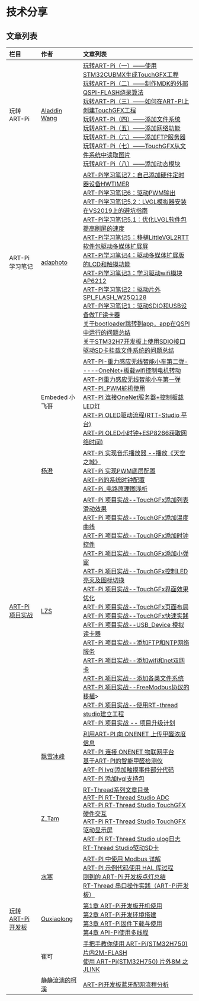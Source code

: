 # 技术分享

## 文章列表

| 栏目            | 作者                                                         | 文章列表                                                     |
| :-------------- | :----------------------------------------------------------- | :----------------------------------------------------------- |
| 玩转 ART-Pi     | [Aladdin Wang](https://blog.csdn.net/sinat_31039061)         | [玩转ART-Pi（一）——使用STM32CUBMX生成TouchGFX工程](https://blog.csdn.net/sinat_31039061/article/details/108599356)<br>[玩转ART-Pi（二）——制作MDK的外部QSPI-FLASH烧录算法](https://blog.csdn.net/sinat_31039061/article/details/108614721)<br>[玩转ART-Pi（三）——如何在ART-PI上创建TouchGFX工程](https://blog.csdn.net/sinat_31039061/article/details/108638097)<br>[玩转ART-Pi（四）——添加文件系统](https://blog.csdn.net/sinat_31039061/article/details/109763830)<br>[玩转ART-Pi（五）——添加网络功能](https://blog.csdn.net/sinat_31039061/article/details/109763903)<br>[玩转ART-Pi（六）——添加FTP服务器](https://blog.csdn.net/sinat_31039061/article/details/109923612)<br>[玩转ART-Pi（七）——TouchGFX从文件系统中读取图片](https://blog.csdn.net/sinat_31039061/article/details/109763842)<br>[玩转ART-Pi（八）——添加动态模块](https://blog.csdn.net/sinat_31039061/article/details/109763932) |
| ART-Pi 学习笔记 | [adaphoto](https://club.rt-thread.org/u/6760)                | [ART-Pi学习笔记7：自己添加硬件定时器设备HWTIMER](https://club.rt-thread.org/ask/article/2492.html)<br>[ART-Pi学习笔记6：驱动PWM输出](https://club.rt-thread.org/ask/article/2483.html)<br>[ART-Pi学习笔记5.2：LVGL模拟器安装在VS2019上的避坑指南](https://club.rt-thread.org/ask/article/2470.html)<br>[ART-Pi学习笔记5.1：优化LVGL软件包提高刷屏的速度](https://club.rt-thread.org/ask/article/2464.html)<br>[ART-Pi学习笔记5：移植LittleVGL2RTT软件包驱动多媒体扩展屏](https://club.rt-thread.org/ask/article/2434.html)<br>[ART-Pi学习笔记4：驱动多媒体扩展版的LCD和触摸功能](https://club.rt-thread.org/ask/article/2436.html)<br>[ART-Pi学习笔记3：学习驱动wifi模块AP6212](https://club.rt-thread.org/ask/article/2429.html)<br>[ART-Pi学习笔记2：驱动片外SPI_FLASH_W25Q128](https://club.rt-thread.org/ask/article/2423.html)<br>[ART-Pi学习笔记1：驱动SDIO和USB设备做TF读卡器](https://club.rt-thread.org/ask/article/2417.html)<br>[关于bootloader跳转到app，app在QSPI中运行的问题总结](https://club.rt-thread.org/ask/article/2415.html)<br>[关于STM32H7开发板上使用SDIO接口驱动SD卡挂载文件系统的问题总结](https://club.rt-thread.org/ask/article/2404.html) |
|                 | Embeded 小飞哥                                               | [ART-PI-重力感应无线智能小车第二弹-----OneNet+板载wifi控制电机转动](https://mp.weixin.qq.com/s?__biz=MzI0OTM2OTU5OA==&mid=2247484021&idx=1&sn=59c605eb7a2c5f2c7343603cdbe8bfcc)<br>[ART-PI重力感应无线智能小车第一弹](https://mp.weixin.qq.com/s?__biz=MzI0OTM2OTU5OA==&mid=2247483943&idx=1&sn=b080f3a268c1529ccde5e6a7a878efdb)<br>[ART-PI_PWM舵机使用](https://mp.weixin.qq.com/s?__biz=MzI0OTM2OTU5OA==&mid=2247483921&idx=1&sn=3092ff2acbdf9ae023906d6c47565221)<br>[ART-PI 连接OneNet服务器+控制板载LED灯](https://mp.weixin.qq.com/s?__biz=MzI0OTM2OTU5OA==&mid=2247483872&idx=1&sn=1c40eceda38929e92d7db12831a735e6)<br>[ART-Pi OLED驱动流程(RTT-Studio 平台)](https://mp.weixin.qq.com/s?__biz=MzI0OTM2OTU5OA==&mid=2247483720&idx=1&sn=4862db09c0232722778aa184333d2eda)<br>[ART-PI OLED小时钟+ESP8266获取网络时间)](https://mp.weixin.qq.com/s?__biz=MzI0OTM2OTU5OA==&mid=2247483788&idx=1&sn=0abc1594b18f45207d33c8d5e3a52351) |
|                 | [杨澄](https://blog.csdn.net/m0_37697335/category_10484125.html) | [ART-Pi 实现音乐播放器 --播放《天空之城》](https://blog.csdn.net/m0_37697335/article/details/110140740)<br>[ART-Pi 实现PWM底层配置](https://blog.csdn.net/m0_37697335/article/details/109696834)<br>[ART-Pi的系统时钟配置](https://blog.csdn.net/m0_37697335/article/details/109704602)<br>[ART-Pi_电路原理图浅析](https://blog.csdn.net/m0_37697335/article/details/109253544) |
| [ART-Pi 项目实战](https://blog.csdn.net/lzs940320/category_9906518.html) | [LZS](https://blog.csdn.net/lzs940320/category_9906518.html) | [ART-Pi 项目实战--TouchGFx添加列表滑动效果](https://blog.csdn.net/lzs940320/article/details/112648955)<br>[ART-Pi 项目实战--TouchGFx添加温度曲线](https://blog.csdn.net/lzs940320/article/details/112648538)<br>[ART-Pi 项目实战--TouchGFx添加时钟控件](https://blog.csdn.net/lzs940320/article/details/112647915)<br>[ART-Pi 项目实战--TouchGFx添加小弹窗](https://blog.csdn.net/lzs940320/article/details/112647623)<br>[ART-Pi 项目实战--TouchGFx控制LED亮灭及图标切换](https://blog.csdn.net/lzs940320/article/details/112647071)<br>[ART-Pi 项目实战--TouchGFx界面效果优化](https://blog.csdn.net/lzs940320/article/details/112437259)<br>[ART-Pi 项目实战--TouchGFx页面布局](https://blog.csdn.net/lzs940320/article/details/112427254)<br>[ART-Pi 项目实战--TouchGFx快速实践](https://blog.csdn.net/lzs940320/article/details/112368116)<br>[ART-Pi 项目实战--USB_Device 模拟读卡器](https://blog.csdn.net/lzs940320/article/details/112261856)<br>[ART-Pi 项目实战--添加FTP和NTP网络服务](https://blog.csdn.net/lzs940320/article/details/112261421)<br>[ART-Pi 项目实战--添加wifi和net双网卡](https://blog.csdn.net/lzs940320/article/details/111637309)<br>[ART-Pi 项目实战--添加各类文件系统](https://blog.csdn.net/lzs940320/article/details/111596717)<br>[ART-Pi 项目实战--FreeModbus协议的移植](https://blog.csdn.net/lzs940320/article/details/111563063)><br>[ART-Pi 项目实战--使用RT-thread studio建立工程](https://blog.csdn.net/lzs940320/article/details/111562800)<br>[ART-Pi 项目实战 -- 项目升级计划](https://blog.csdn.net/lzs940320/article/details/110953711) |
|      | [飘雪冰峰](https://blog.csdn.net/weixin_37127273) | [利用ART-PI 向 ONENET 上传甲醛浓度信息](https://blog.csdn.net/weixin_37127273/article/details/111119167)<br>[ART-PI 连接 ONENET 物联网平台](https://blog.csdn.net/weixin_37127273/article/details/111083856)<br>[基于ART-PI的智能甲醛检测仪](https://blog.csdn.net/weixin_37127273/article/details/111051723)<br>[ART-Pi lvgl添加触摸事件部分代码](https://blog.csdn.net/weixin_37127273/article/details/110142852)<br>[ART-Pi 添加lvgl支持包](https://blog.csdn.net/weixin_37127273/article/details/110134225) |
||[Z_Tam](https://blog.csdn.net/weixin_37875741)|[RT-Thread系列文章目录](https://blog.csdn.net/weixin_37875741/article/details/111498660)<br>[ART-Pi RT-Thread Studio ADC](https://blog.csdn.net/weixin_37875741/article/details/111497767)<br>[ART-Pi RT-Thread Studio TouchGFX 硬件交互](https://blog.csdn.net/weixin_37875741/article/details/110942141)<br>[ART-Pi RT-Thread Studio TouchGFX驱动显示屏](https://blog.csdn.net/weixin_37875741/article/details/110674003)<br>[ART-Pi RT-Thread Studio ulog日志](https://blog.csdn.net/weixin_37875741/article/details/109830100)<br>[RT-Thread Studio驱动SD卡](https://blog.csdn.net/weixin_37875741/article/details/109733737)|
||[水寒](https://dp2px.com/archives/)|[ART-PI 中使用 Modbus 详解](https://dp2px.com/2020/12/05/mcu-rumen7/)<br>[ART-PI 示例代码使用 HAL 库过程](https://dp2px.com/2020/12/04/mcu-rumen8/)<br>[刚到的 ART-Pi 开发板点灯总结](https://dp2px.com/2020/11/21/mcu-rumen4/)<br>[RT-Thread 串口操作实践（ART-Pi开发板）](https://dp2px.com/2020/11/22/mcu-rumen5/)|
|[玩转ART-Pi开发板](https://blog.csdn.net/bruceoxl/category_10642929.html)|[Ouxiaolong](https://blog.csdn.net/bruceoxl/category_10642929.html)|[第1章 ART-Pi开发板开机使用](https://bruceou.blog.csdn.net/article/details/110826282)<br>[第2章 ART-Pi开发环境搭建](https://bruceou.blog.csdn.net/article/details/110835778)<br>[第3章 ART-Pi固件下载与使用](https://bruceou.blog.csdn.net/article/details/111411585)<br>[第4章 API-Pi使用多线程](https://bruceou.blog.csdn.net/article/details/112389223)|
||崔可|[手把手教你使用 ART-Pi(STM32H750)片内2M-FLASH](https://club.rt-thread.org/ask/article/2314.html)<br>[使用 ART-Pi(STM32H750) 片外8M 之JLINK](https://club.rt-thread.org/ask/article/2348.html)|
||[静静流淌的柯溪](https://blog.csdn.net/u014421520)|[ART-PI开发板蓝牙配网流程分析](https://blog.csdn.net/u014421520/article/details/110938234)|



